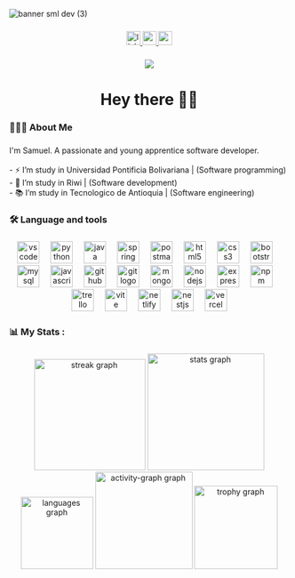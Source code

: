 ![banner sml dev (3)](https://github.com/SamuelSml8/SamuelSml8/assets/127326262/5a84e6c2-1dc7-4994-b43c-26346f26e346)

###

<div align="center">
  <a href="https://www.linkedin.com/in/samuel-vera-miranda-ba5734271/" target="_blank">
    <img src="https://img.shields.io/static/v1?message=LinkedIn&logo=linkedin&label=&color=750275&logoColor=white&labelColor=&style=for-the-badge" height="25" alt="linkedin logo"  />
  </a>
  <a href="https://www.youtube.com/channel/UCLtRDsRyhDTd5S_sl4gCy1g" target="_blank">
    <img src="https://img.shields.io/static/v1?message=Youtube&logo=youtube&label=&color=750275&logoColor=white&labelColor=&style=for-the-badge" height="25" alt="youtube logo"  />
  </a>
  <a href="mailto:veramirandasamuel6@gmail.com" target="_blank">
    <img src="https://img.shields.io/static/v1?message=Gmail&logo=gmail&label=&color=750275&logoColor=white&labelColor=&style=for-the-badge" height="25" alt="gmail logo"  />
  </a>
</div>

###

<div align="center">
  <img src="https://visitor-badge.laobi.icu/badge?page_id=SamuelSml8.SamuelSml8&left_color=purple&right_color=purple&left_text=VISITORS"  />
</div>

###

<h1 align="center">Hey there 👋🏽</h1>

###

<h3 align="left">👨🏽‍💻  About Me</h3>

###

<p align="left">I'm Samuel. A passionate and young apprentice software developer.<br><br>- ⚡ I’m study in Universidad Pontificia Bolivariana | (Software programming)<br>- 🔭 I’m study in Riwi | (Software development)<br>- 📚 I’m study in Tecnologico de Antioquia | (Software engineering)</p>

###

<h3 align="left">🛠 Language and tools</h3>

###

<div align="center">
  <img src="https://skillicons.dev/icons?i=vscode" height="40" alt="vscode logo"  />
  <img width="12" />
  <img src="https://skillicons.dev/icons?i=py" height="40" alt="python logo"  />
  <img width="12" />
  <img src="https://skillicons.dev/icons?i=java" height="40" alt="java logo"  />
  <img width="12" />
  <img src="https://skillicons.dev/icons?i=spring" height="40" alt="spring logo"  />
  <img width="12" />
  <img src="https://skillicons.dev/icons?i=postman" height="40" alt="postman logo"  />
  <img width="12" />
  <img src="https://skillicons.dev/icons?i=html" height="40" alt="html5 logo"  />
  <img width="12" />
  <img src="https://skillicons.dev/icons?i=css" height="40" alt="css3 logo"  />
  <img width="12" />
  <img src="https://skillicons.dev/icons?i=bootstrap" height="40" alt="bootstrap logo"  />
  <img width="12" />
  <img src="https://skillicons.dev/icons?i=mysql" height="40" alt="mysql logo"  />
  <img width="12" />
  <img src="https://skillicons.dev/icons?i=js" height="40" alt="javascript logo"  />
  <img width="12" />
  <img src="https://skillicons.dev/icons?i=github" height="40" alt="github logo"  />
  <img width="12" />
  <img src="https://skillicons.dev/icons?i=git" height="40" alt="git logo"  />
  <img width="12" />
  <img src="https://skillicons.dev/icons?i=mongodb" height="40" alt="mongodb logo"  />
  <img width="12" />
  <img src="https://skillicons.dev/icons?i=nodejs" height="40" alt="nodejs logo"  />
  <img width="12" />
  <img src="https://skillicons.dev/icons?i=express" height="40" alt="express logo"  />
  <img width="12" />
  <img src="https://cdn.simpleicons.org/npm/CB3837" height="40" alt="npm logo"  />
  <img width="12" />
  <img src="https://cdn.jsdelivr.net/gh/devicons/devicon/icons/trello/trello-plain.svg" height="40" alt="trello logo"  />
  <img width="12" />
  <img src="https://skillicons.dev/icons?i=vite" height="40" alt="vite logo"  />
  <img width="12" />
  <img src="https://skillicons.dev/icons?i=netlify" height="40" alt="netlify logo"  />
  <img width="12" />
  <img src="https://skillicons.dev/icons?i=nestjs" height="40" alt="nestjs logo"  />
  <img width="12" />
  <img src="https://skillicons.dev/icons?i=vercel" height="40" alt="vercel logo"  />
</div>

###

<h3 align="left">📊   My Stats :</h3>

###

<div align="center">
  <img src="https://streak-stats.demolab.com?user=SamuelSml8&locale=en&mode=weekly&theme=aura&hide_border=true&border_radius=5&order=3" height="200" alt="streak graph"  />
  <img src="https://github-readme-stats.vercel.app/api?username=SamuelSml8&hide_title=false&hide_rank=false&show_icons=true&include_all_commits=true&count_private=true&disable_animations=false&theme=aura&locale=en&hide_border=true&order=1" height="210" alt="stats graph"  />
  <img src="https://github-readme-stats.vercel.app/api/top-langs?username=SamuelSml8&locale=en&hide_title=false&layout=compact&card_width=320&langs_count=6&theme=aura&hide_border=true&order=2&custom_title=Languages" height="130" alt="languages graph"  />
  <img src="https://github-readme-activity-graph.vercel.app/graph?username=SamuelSml8&hide_border=true&theme=github-dark&title_color=a277ff&line=fdc884&point=a277ff&area_color=750275&color=a277ff&bg_color=15141b&hide_title=false" height="175" alt="activity-graph graph"  />
  <img src="https://github-profile-trophy.vercel.app?username=SamuelSml8&theme=kimbie_dark&no-frame=true&no-bg=true" height="150" alt="trophy graph"  />
</div>

###
